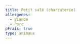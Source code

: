 ```yaml
---
title: Petit salé (charcuterie)
allergenes:
  - Viande
  - Porc
pFrais: true
type: animaux
---
```


